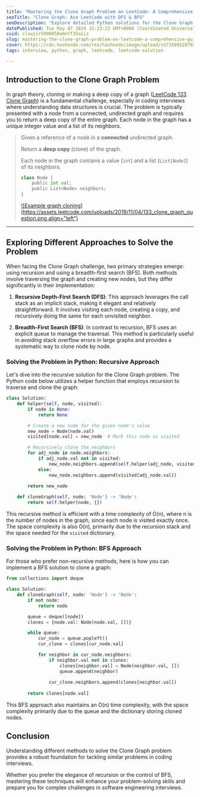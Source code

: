 ```yaml
---
title: "Mastering the Clone Graph Problem on LeetCode: A Comprehensive Guide"
seoTitle: "Clone Graph: Ace LeetCode with DFS & BFS"
seoDescription: "Explore detailed Python solutions for the Clone Graph problem on LeetCode, featuring both DFS and BFS approaches."
datePublished: Tue May 07 2024 15:23:23 GMT+0000 (Coordinated Universal Time)
cuid: clvwjir5900050amnff35aiiz
slug: mastering-the-clone-graph-problem-on-leetcode-a-comprehensive-guide
cover: https://cdn.hashnode.com/res/hashnode/image/upload/v1715095287929/fd203bf3-dbc5-4f20-88bc-707ff34139ea.jpeg
tags: interview, python, graph, leetcode, leetcode-solution

---
```


## Introduction to the Clone Graph Problem

In graph theory, cloning or making a deep copy of a graph ([LeetCode 133 Clone Graph](https://leetcode.com/problems/clone-graph/description/)) is a fundamental challenge, especially in coding interviews where understanding data structures is crucial. The problem is typically presented with a node from a connected, undirected graph and requires you to return a deep copy of the entire graph. Each node in the graph has a unique integer value and a list of its neighbors.

> Given a reference of a node in a **connected** undirected graph.
> 
> Return a **deep copy** (clone) of the graph.
> 
> Each node in the graph contains a value (`int`) and a list (`List[Node]`) of its neighbors.
> 
> ```python
> class Node {
>     public int val;
>     public List<Node> neighbors;
> }
> ```
> 
> [![Example graph cloning](https://assets.leetcode.com/uploads/2019/11/04/133_clone_graph_question.png align="left")](https://leetcode.com/problems/clone-graph/description/)

---

## Exploring Different Approaches to Solve the Problem

When facing the Clone Graph challenge, two primary strategies emerge: using recursion and using a breadth-first search (BFS). Both methods involve traversing the graph and creating new nodes, but they differ significantly in their implementation:

1. **Recursive Depth-First Search (DFS)**: This approach leverages the call stack as an implicit stack, making it elegant and relatively straightforward. It involves visiting each node, creating a copy, and recursively doing the same for each unvisited neighbor.
    
2. **Breadth-First Search (BFS)**: In contrast to recursion, BFS uses an explicit queue to manage the traversal. This method is particularly useful in avoiding stack overflow errors in large graphs and provides a systematic way to clone node by node.
    

### Solving the Problem in Python: Recursive Approach

Let's dive into the recursive solution for the Clone Graph problem. The Python code below utilizes a helper function that employs recursion to traverse and clone the graph:

```python
class Solution:
    def helper(self, node, visited):
        if node is None:
            return None

        # Create a new node for the given node's value
        new_node = Node(node.val)
        visited[node.val] = new_node  # Mark this node as visited

        # Recursively clone the neighbors
        for adj_node in node.neighbors:
            if adj_node.val not in visited:
                new_node.neighbors.append(self.helper(adj_node, visited))
            else:
                new_node.neighbors.append(visited[adj_node.val])

        return new_node
    
    def cloneGraph(self, node: 'Node') -> 'Node':
        return self.helper(node, {})
```

This recursive method is efficient with a time complexity of O(n), where n is the number of nodes in the graph, since each node is visited exactly once. The space complexity is also O(n), primarily due to the recursion stack and the space needed for the `visited` dictionary.

### Solving the Problem in Python: BFS Approach

For those who prefer non-recursive methods, here is how you can implement a BFS solution to clone a graph:

```python
from collections import deque

class Solution:
    def cloneGraph(self, node: 'Node') -> 'Node':
        if not node:
            return node

        queue = deque([node])
        clones = {node.val: Node(node.val, [])}

        while queue:
            cur_node = queue.popleft()
            cur_clone = clones[cur_node.val]

            for neighbor in cur_node.neighbors:
                if neighbor.val not in clones:
                    clones[neighbor.val] = Node(neighbor.val, [])
                    queue.append(neighbor)
                
                cur_clone.neighbors.append(clones[neighbor.val])
                
        return clones[node.val]
```

This BFS approach also maintains an O(n) time complexity, with the space complexity primarily due to the queue and the dictionary storing cloned nodes.

## Conclusion

Understanding different methods to solve the Clone Graph problem provides a robust foundation for tackling similar problems in coding interviews.

Whether you prefer the elegance of recursion or the control of BFS, mastering these techniques will enhance your problem-solving skills and prepare you for complex challenges in software engineering interviews.